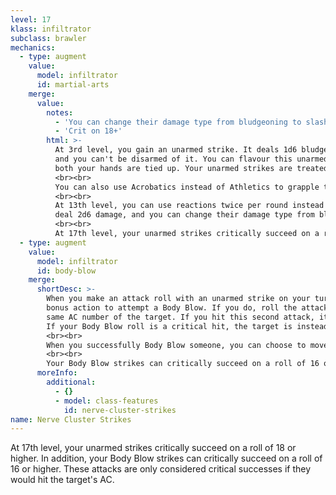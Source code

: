 ```yaml
---
level: 17
klass: infiltrator
subclass: brawler
mechanics:
  - type: augment
    value:
      model: infiltrator
      id: martial-arts
    merge:
      value:
        notes:
          - 'You can change their damage type from bludgeoning to slashing or piercing'
          - 'Crit on 18+'
        html: >-
          At 3rd level, you gain an unarmed strike. It deals 1d6 bludgeoning damage, has the Special, Finesse and Light properties,
          and you can't be disarmed of it. You can flavour this unarmed strike as you want, meaning you can still use it even if
          both your hands are tied up. Your unarmed strikes are treated as weapons for the purposes of Sneak Attack.
          <br><br>
          You can also use Acrobatics instead of Athletics to grapple targets.
          <br><br>
          At 13th level, you can use reactions twice per round instead of only once. In addition, your unarmed strikes now
          deal 2d6 damage, and you can change their damage type from bludgeoning to slashing or piercing.
          <br><br>
          At 17th level, your unarmed strikes critically succeed on a roll of 18 or higher.
  - type: augment
    value:
      model: infiltrator
      id: body-blow
    merge:
      shortDesc: >-
        When you make an attack roll with an unarmed strike on your turn and hit, you can spend your
        bonus action to attempt a Body Blow. If you do, roll the attack again, using the same modifiers, against the
        same AC number of the target. If you hit this second attack, it deals no damage, but the target is <me-condition id="stunned" /> for 1 round.
        If your Body Blow roll is a critical hit, the target is instead <me-condition id="paralyzed" /> for 1 round.
        <br><br>
        When you successfully Body Blow someone, you can choose to move that creature to another space that's adjacent to you.
        <br><br>
        Your Body Blow strikes can critically succeed on a roll of 16 or higher. These attacks are only considered critical successes if they would hit the target's AC.
      moreInfo:
        additional:
          - {}
          - model: class-features
            id: nerve-cluster-strikes
name: Nerve Cluster Strikes
---
```

At 17th level, your unarmed strikes critically succeed on a roll of 18 or higher. In addition, your Body Blow strikes
can critically succeed on a roll of 16 or higher. These attacks are only considered critical successes if they would hit the target's AC.




